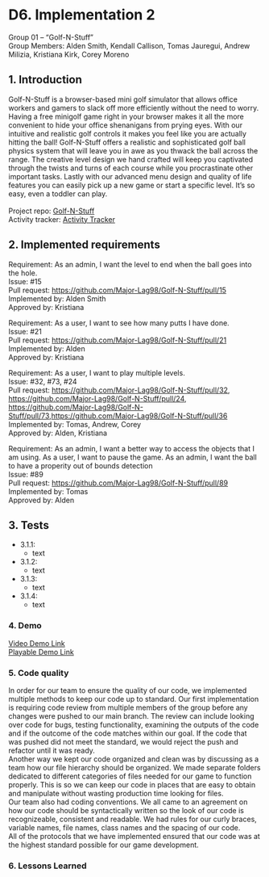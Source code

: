 # D6. Implementation 2

Group 01 – “Golf-N-Stuff”\
Group Members: Alden Smith, Kendall Callison, Tomas Jauregui, Andrew Milizia, 
Kristiana Kirk, Corey Moreno

## 1. Introduction
Golf-N-Stuff is a browser-based mini golf simulator that allows office workers and gamers to slack off more efficiently without the need to worry. Having a free minigolf game right in your browser makes it all the more convenient to hide your office shenanigans from prying eyes. With our intuitive and realistic golf controls it makes you feel like you are actually hitting the ball! Golf-N-Stuff offers a realistic and sophisticated golf ball physics system that will leave you in awe as you thwack the ball across the range. The creative level design we hand crafted will keep you captivated through the twists and turns of each course while you procrastinate other important tasks. Lastly with our advanced menu design and quality of life features you can easily pick up a new game or start a specific level. It’s so easy, even a toddler can play.\
\
Project repo: [Golf-N-Stuff](https://github.com/Major-Lag98/Golf-N-Stuff) \
Activity tracker: [Activity Tracker](https://docs.google.com/spreadsheets/d/1M-PDM2CbciqlwUuVesri6JO3uoLaDBUZoQeGvvvWWRk/edit?usp=sharing)

## 2. Implemented requirements
Requirement: As an admin, I want the level to end when the ball goes into the hole.\
Issue: #15\
Pull request: https://github.com/Major-Lag98/Golf-N-Stuff/pull/15 \
Implemented by: Alden Smith \
Approved by: Kristiana 

Requirement: As a user, I want to see how many putts I have done. \
Issue: #21 \
Pull request: https://github.com/Major-Lag98/Golf-N-Stuff/pull/21 \
Implemented by: Alden \
Approved by: Kristiana 

Requirement: As a user, I want to play multiple levels. \
Issue: #32, #73, #24 \
Pull request: https://github.com/Major-Lag98/Golf-N-Stuff/pull/32, https://github.com/Major-Lag98/Golf-N-Stuff/pull/24,
https://github.com/Major-Lag98/Golf-N-Stuff/pull/73,https://github.com/Major-Lag98/Golf-N-Stuff/pull/36 \
Implemented by: Tomas, Andrew, Corey\
Approved by: Alden, Kristiana 

Requirement: As an admin, I want a better way to access the objects that I am using. 
As a user, I want to pause the game. As an admin, I want the ball to have a properity out of bounds detection \
Issue: #89 \
Pull request: https://github.com/Major-Lag98/Golf-N-Stuff/pull/89 \
Implemented by: Tomas \
Approved by: Alden

## 3. Tests

+ 3.1.1:
  + text 
+ 3.1.2: 
  + text
+ 3.1.3:
  + text
+ 3.1.4: 
  + text

### 4. Demo

[Video Demo Link](https://www.youtube.com/watch?v=6fUy11oUiys)\
[Playable Demo Link](https://major-lag.itch.io/golf-n-stuff)

### 5. Code quality
  In order for our team to ensure the quality of our code, we implemented multiple methods to keep our code up to standard.
Our first implementation is requiring code review from multiple members of the group before any changes were pushed to our
main branch. The review can include looking over code for bugs, testing functionality, examining the outputs of the code
and if the outcome of the code matches within our goal. If the code that was pushed did not meet the standard, we would
reject the push and refactor until it was ready. \
  Another way we kept our code organized and clean was by discussing as a team how our file hierarchy should be organized. 
We made separate folders dedicated to different categories of files needed for our game to function properly. This is so we 
can keep our code in places that are easy to obtain and manipulate without wasting production time looking for files. \
  Our team also had coding conventions. We all came to an agreement on how our code should be syntactically written so the look
of our code is recognizeable, consistent and readable. We had rules for our curly braces, variable names, file names, class names and 
the spacing of our code. \
  All of the protocols that we have implemented ensured that our code was at the highest standard possible for our game development.



### 6. Lessons Learned
